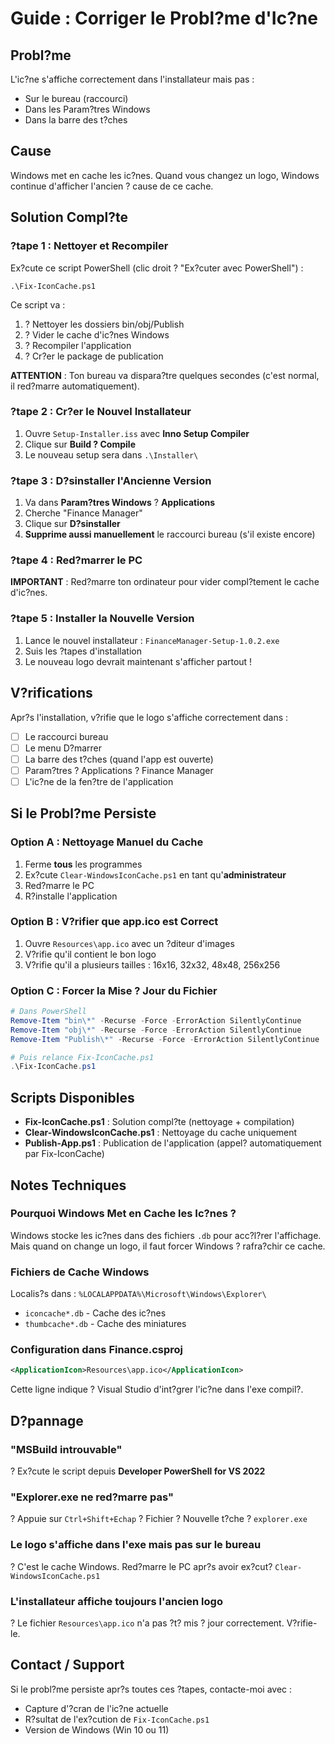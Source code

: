 # Guide : Corriger le Probl?me d'Ic?ne

## Probl?me
L'ic?ne s'affiche correctement dans l'installateur mais pas :
- Sur le bureau (raccourci)
- Dans les Param?tres Windows
- Dans la barre des t?ches

## Cause
Windows met en cache les ic?nes. Quand vous changez un logo, Windows continue d'afficher l'ancien ? cause de ce cache.

## Solution Compl?te

### ?tape 1 : Nettoyer et Recompiler
Ex?cute ce script PowerShell (clic droit ? "Ex?cuter avec PowerShell") :
```
.\Fix-IconCache.ps1
```

Ce script va :
1. ? Nettoyer les dossiers bin/obj/Publish
2. ? Vider le cache d'ic?nes Windows
3. ? Recompiler l'application
4. ? Cr?er le package de publication

**ATTENTION** : Ton bureau va dispara?tre quelques secondes (c'est normal, il red?marre automatiquement).

### ?tape 2 : Cr?er le Nouvel Installateur
1. Ouvre `Setup-Installer.iss` avec **Inno Setup Compiler**
2. Clique sur **Build ? Compile**
3. Le nouveau setup sera dans `.\Installer\`

### ?tape 3 : D?sinstaller l'Ancienne Version
1. Va dans **Param?tres Windows** ? **Applications**
2. Cherche "Finance Manager"
3. Clique sur **D?sinstaller**
4. **Supprime aussi manuellement** le raccourci bureau (s'il existe encore)

### ?tape 4 : Red?marrer le PC
**IMPORTANT** : Red?marre ton ordinateur pour vider compl?tement le cache d'ic?nes.

### ?tape 5 : Installer la Nouvelle Version
1. Lance le nouvel installateur : `FinanceManager-Setup-1.0.2.exe`
2. Suis les ?tapes d'installation
3. Le nouveau logo devrait maintenant s'afficher partout !

## V?rifications

Apr?s l'installation, v?rifie que le logo s'affiche correctement dans :
- [ ] Le raccourci bureau
- [ ] Le menu D?marrer
- [ ] La barre des t?ches (quand l'app est ouverte)
- [ ] Param?tres ? Applications ? Finance Manager
- [ ] L'ic?ne de la fen?tre de l'application

## Si le Probl?me Persiste

### Option A : Nettoyage Manuel du Cache
1. Ferme **tous** les programmes
2. Ex?cute `Clear-WindowsIconCache.ps1` en tant qu'**administrateur**
3. Red?marre le PC
4. R?installe l'application

### Option B : V?rifier que app.ico est Correct
1. Ouvre `Resources\app.ico` avec un ?diteur d'images
2. V?rifie qu'il contient le bon logo
3. V?rifie qu'il a plusieurs tailles : 16x16, 32x32, 48x48, 256x256

### Option C : Forcer la Mise ? Jour du Fichier
```powershell
# Dans PowerShell
Remove-Item "bin\*" -Recurse -Force -ErrorAction SilentlyContinue
Remove-Item "obj\*" -Recurse -Force -ErrorAction SilentlyContinue
Remove-Item "Publish\*" -Recurse -Force -ErrorAction SilentlyContinue

# Puis relance Fix-IconCache.ps1
.\Fix-IconCache.ps1
```

## Scripts Disponibles

- **Fix-IconCache.ps1** : Solution compl?te (nettoyage + compilation)
- **Clear-WindowsIconCache.ps1** : Nettoyage du cache uniquement
- **Publish-App.ps1** : Publication de l'application (appel? automatiquement par Fix-IconCache)

## Notes Techniques

### Pourquoi Windows Met en Cache les Ic?nes ?
Windows stocke les ic?nes dans des fichiers `.db` pour acc?l?rer l'affichage. Mais quand on change un logo, il faut forcer Windows ? rafra?chir ce cache.

### Fichiers de Cache Windows
Localis?s dans : `%LOCALAPPDATA%\Microsoft\Windows\Explorer\`
- `iconcache*.db` - Cache des ic?nes
- `thumbcache*.db` - Cache des miniatures

### Configuration dans Finance.csproj
```xml
<ApplicationIcon>Resources\app.ico</ApplicationIcon>
```
Cette ligne indique ? Visual Studio d'int?grer l'ic?ne dans l'exe compil?.

## D?pannage

### "MSBuild introuvable"
? Ex?cute le script depuis **Developer PowerShell for VS 2022**

### "Explorer.exe ne red?marre pas"
? Appuie sur `Ctrl+Shift+Echap` ? Fichier ? Nouvelle t?che ? `explorer.exe`

### Le logo s'affiche dans l'exe mais pas sur le bureau
? C'est le cache Windows. Red?marre le PC apr?s avoir ex?cut? `Clear-WindowsIconCache.ps1`

### L'installateur affiche toujours l'ancien logo
? Le fichier `Resources\app.ico` n'a pas ?t? mis ? jour correctement. V?rifie-le.

## Contact / Support
Si le probl?me persiste apr?s toutes ces ?tapes, contacte-moi avec :
- Capture d'?cran de l'ic?ne actuelle
- R?sultat de l'ex?cution de `Fix-IconCache.ps1`
- Version de Windows (Win 10 ou 11)
